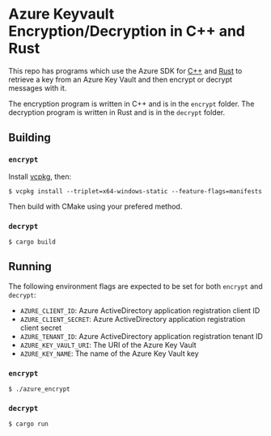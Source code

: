 # Azure Keyvault Encryption/Decryption in C++ and Rust

This repo has programs which use the Azure SDK for [C++](https://github.com/Azure/azure-sdk-for-cpp) and [Rust](https://github.com/Azure/azure-sdk-for-rust) to retrieve a key from an Azure Key Vault and then encrypt or decrypt messages with it.

The encryption program is written in C++ and is in the `encrypt` folder. The decryption program is written in Rust and is in the `decrypt` folder.

## Building

### `encrypt`

Install [vcpkg](https://vcpkg.io/), then:

```
$ vcpkg install --triplet=x64-windows-static --feature-flags=manifests
```

Then build with CMake using your prefered method.


### `decrypt`

```
$ cargo build
```

## Running

The following environment flags are expected to be set for both `encrypt` and `decrypt`:

- `AZURE_CLIENT_ID`: Azure ActiveDirectory application registration client ID
- `AZURE_CLIENT_SECRET`: Azure ActiveDirectory application registration client secret
- `AZURE_TENANT_ID`: Azure ActiveDirectory application registration tenant ID
- `AZURE_KEY_VAULT_URI`: The URI of the Azure Key Vault
- `AZURE_KEY_NAME`: The name of the Azure Key Vault key

### `encrypt`

```
$ ./azure_encrypt
```

### `decrypt`

```
$ cargo run
```
